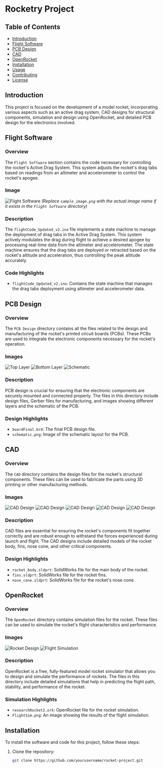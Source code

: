 # Rocketry Project

## Table of Contents
- [Introduction](#introduction)
- [Flight Software](#flight-software)
- [PCB Design](#pcb-design)
- [CAD](#cad)
- [OpenRocket](#openrocket)
- [Installation](#installation)
- [Usage](#usage)
- [Contributing](#contributing)
- [License](#license)

## Introduction
This project is focused on the development of a model rocket, incorporating various aspects such as an active drag system, CAD designs for structural components, simulation and design using OpenRocket, and detailed PCB design for the electronics involved.

## Flight Software
### Overview
The `Flight Software` section contains the code necessary for controlling the rocket's Active Drag System. This system adjusts the rocket's drag tabs based on readings from an altimeter and accelerometer to control the rocket's apogee.

### Image
![Flight Software](Flight%20Software/sample_image.png)
*(Replace `sample_image.png` with the actual image name if it exists in the `Flight Software` directory)*

### Description
The `flightCode_Updated_v2.ino` file implements a state machine to manage the deployment of drag tabs in the Active Drag System. This system actively modulates the drag during flight to achieve a desired apogee by processing real-time data from the altimeter and accelerometer. The state machine ensures that the drag tabs are deployed or retracted based on the rocket's altitude and acceleration, thus controlling the peak altitude accurately.

### Code Highlights
- `flightCode_Updated_v2.ino`: Contains the state machine that manages the drag tabs deployment using altimeter and accelerometer data.

## PCB Design
### Overview
The `PCB Design` directory contains all the files related to the design and manufacturing of the rocket's printed circuit boards (PCBs). These PCBs are used to integrate the electronic components necessary for the rocket's operation.

### Images
![Top Layer](PCB%20Design/Images/topLayer.png)
![Bottom Layer](PCB%20Design/Images/bottomLayer.png)
![Schematic](PCB%20Design/Images/schematic.png)

### Description
PCB design is crucial for ensuring that the electronic components are securely mounted and connected properly. The files in this directory include design files, Gerber files for manufacturing, and images showing different layers and the schematic of the PCB.

### Design Highlights
- `boardFinal.brd`: The final PCB design file.
- `schematic.png`: Image of the schematic layout for the PCB.

## CAD
### Overview
The `CAD` directory contains the design files for the rocket's structural components. These files can be used to fabricate the parts using 3D printing or other manufacturing methods.

### Images
![CAD Design](CAD/pic1.PNG)
![CAD Design](CAD/pic2.PNG)
![CAD Design](CAD/pic3.PNG)
![CAD Design](CAD/pic4.PNG)
![CAD Design](CAD/built.jpg)

### Description
CAD files are essential for ensuring the rocket's components fit together correctly and are robust enough to withstand the forces experienced during launch and flight. The CAD designs include detailed models of the rocket body, fins, nose cone, and other critical components.

### Design Highlights
- `rocket_body.sldprt`: SolidWorks file for the main body of the rocket.
- `fins.sldprt`: SolidWorks file for the rocket fins.
- `nose_cone.sldprt`: SolidWorks file for the rocket's nose cone.

## OpenRocket
### Overview
The `OpenRocket` directory contains simulation files for the rocket. These files can be used to simulate the rocket's flight characteristics and performance.

### Images
![Rocket Design](OpenRocket/Design.png)
![Flight Simulation](OpenRocket/FlightSim.png)

### Description
OpenRocket is a free, fully-featured model rocket simulator that allows you to design and simulate the performance of rockets. The files in this directory include detailed simulations that help in predicting the flight path, stability, and performance of the rocket.

### Simulation Highlights
- `researchRocket2.ork`: OpenRocket file for the rocket simulation.
- `FlightSim.png`: An image showing the results of the flight simulation.

## Installation
To install the software and code for this project, follow these steps:

1. Clone the repository:
   ```bash
   git clone https://github.com/yourusername/rocket-project.git
